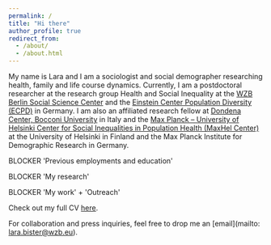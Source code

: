 ```yaml
---
permalink: /
title: "Hi there"
author_profile: true
redirect_from: 
  - /about/
  - /about.html
---
```


My name is Lara and I am a sociologist and social demographer researching health, family and life course dynamics. Currently, I am a postdoctoral researcher at the research group Health and Social Inequality at the [WZB Berlin Social Science Center](https://wzb.eu/de) and the [Einstein Center Population Diversity (ECPD)](https://einstein-diversity.com) in Germany. I am also an affiliated research fellow at [Dondena Center, Bocconi University](https://dondena.unibocconi.eu) in Italy and the [Max Planck – University of Helsinki Center for Social Inequalities in Population Health (MaxHel Center)](https://www.helsinki.fi/en/helsinki-institute-demography-and-population-health/maxhel-center) at the University of Helsinki in Finland and the
Max Planck Institute for Demographic Research in Germany.

BLOCKER 'Previous employments and education'

BLOCKER 'My research'

BLOCKER 'My work' + 'Outreach'

Check out my full CV [here](http://lara-bister.github.io/files/2025-10_CV_BisterLara.pdf).

For collaboration and press inquiries, feel free to drop me an [email](mailto: lara.bister@wzb.eu). 